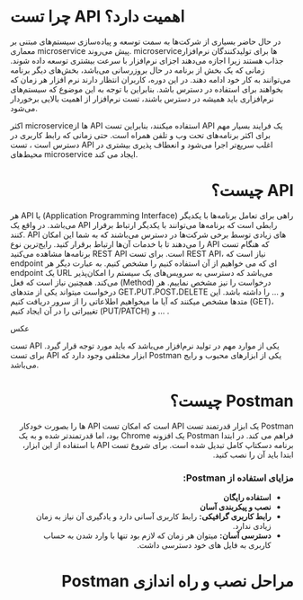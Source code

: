 # چرا تست API اهمیت دارد؟
<p>در حال حاضر بسیاری از شرکت‌ها به سمت توسعه و پیاده‌سازی سیستم‌های مبتنی بر معماری microservice پیش می‌روند. microserviceها برای تولیدکنندگان نرم‌افزار جذاب هستند زیرا اجازه می‌دهند اجزای نرم‌افزار با سرعت بیشتری توسعه داده شوند. زمانی که یک بخش از برنامه در حال  بروزرسانی می‌باشد، بخش‌های دیگر برنامه می‌توانند به کار خود ادامه دهند. در این دوره، کاربران انتظار دارند نرم افزار هر زمان که بخواهند برای استفاده در دسترس باشد. بنابراین با توجه به این موضوع که سیستم‌های نرم‌افزاری باید همیشه در دسترس باشند، تست نرم‌افزار از اهمیت بالایی برخوردار می‌شود.
</p>
<p> اکثر microserviceها از API استفاده میکنند، بنابراین تست API یک فرایند بسیار مهم برای اکثر برنامه‌های تحت وب و تلفن همراه است. حتی زمانی که رابط کاربری در دسترس است ، تست API اغلب سریع‌تر اجرا می‌شود و انعطاف پذیری بیشتری در محیط‌های microservice ایجاد می کند.
</p>

# <div dir="rtl"> API چیست؟ <div>
<p>هر API یا (Application Programming Interface) راهی برای تعامل برنامه‌ها با یکدیگر می‌باشد. در واقع یک API رابطی است که برنامه‌ها می‌توانند با یکدیگر ارتباط برقرار کنند.
API های زیادی توسط برخی شرکت‌ها در دسترس می‌باشند که به شما این امکان را می‌دهند تا با خدمات آن‌ها ارتباط برقرار کنید. رایج‌ترین نوع ‌API که هنگام تست برنامه‌ها مشاهده می‌کنید REST API است. برای تست REST API، نیاز است که endpoint ای که می خواهیم از آن استفاده کنیم را مشخص کنیم. به عبارت دیگر هر endpoint یک URL می‌باشد که دسترسی به سرویس‌های یک سیستم را امکان‌پذیر می‌کند.
همچنین نیاز است که فعل (Method) درخواست را نیز مشخص نماییم. هر درخواست میتواند یکی از متدهای GET،PUT،POST،DELETE و … را داشته باشد. این متدها مشخص میکنند که آیا ما میخواهیم اطلاعاتی را از سرور دریافت کنیم (GET)،  تغییراتی را در آن ایجاد کنیم (PUT/PATCH) و … .
  </p>
  
  عکس

<p>تست API یکی از موارد مهم در تولید نرم‌افزار می‌باشد که باید مورد توجه قرار گیرد. برای تست API ابزار مختلفی وجود دارد که Postman یکی از ابزارهای محبوب و رایج می‌باشد.
  </p>
  
# <div dir="rtl"> Postman چیست؟ <div>
  <div dir="rtl">Postman یک ابزار قدرتمند تست API است که امکان تست API ها را بصورت خودکار فراهم می کند. در ابتدا Postman یک افزونه Chrome بود، اما قدرتمندتر شده و به یک برنامه دسکتاپ کامل تبدیل شده است. برای شروع تست API با استفاده از این ابزار، ابتدا باید آن را نصب کنید.<div>
    
### مزایای استفاده از Postman:
* **استفاده رایگان**
* **نصب و پیکربندی آسان**
* **رابط کاربری گرافیکی:** رابط کاربری آسانی دارد و یادگیری آن نیاز به زمان زیادی ندارد.
* **دسترسی آسان:** میتوان هر زمان که لازم بود تنها با وارد شدن به حساب کاربری به فایل های خود دسترسی داشت.
    
# مراحل نصب و راه اندازی Postman
